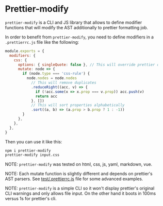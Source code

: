 # Prettier-modify

`prettier-modify` is a CLI and JS library that allows to define modifier functions that will modify the AST additionally to prettier formatting job.

In order to benefit from `prettier-modify`, you need to define modifiers in a `.prettierrc.js` file like the following:

```js
module.exports = {
  modifiers: {
    css: {
      options: { singleQuote: false }, // This will override prettier options or overrides
      mutate: node => {
        if (node.type === 'css-rule') {
          node.nodes = node.nodes
            // This will remove duplicates
            .reduceRight((acc, v) => {
              if (!acc.some(x => x.prop === v.prop)) acc.push(v)
              return acc
            }, [])
            // This will sort properties alphabetically
            .sort((a, b) => (a.prop > b.prop ? 1 : -1))
        }
      },
    },
  },
}
```

Then you can use it like this:

```bash
npm i prettier-modify
prettier-modify input.css
```

NOTE: `prettier-modify` was tested on html, css, js, yaml, markdown, vue.

NOTE: Each mutate function is slightly different and depends on prettier's AST parsers. See [test/.prettierrc.js](test/.prettierrc.js) file for some advanced examples.

NOTE: `prettier-modify` is a simple CLI so it won't display prettier's original CLI warnings and only allows file input. On the other hand it boots in 100ms versus 1s for prettier's cli.
